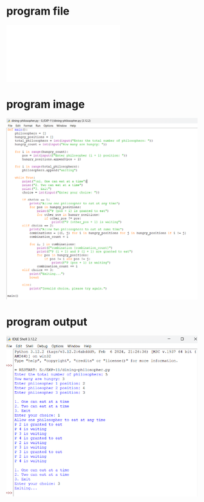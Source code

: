 # program file
![program_file](dining-philosopher.py)

# program image
![program_image](dining-philosopher_program.png)

# program output
![program_output](dining-philosopher_output.png)
